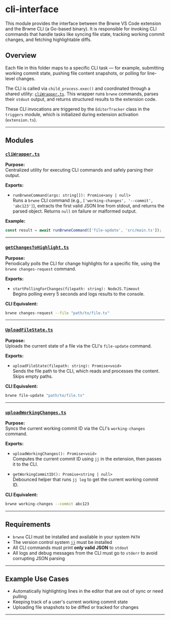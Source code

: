 # cli-interface

This module provides the interface between the Brwne VS Code extension and the Brwne CLI (a Go-based binary). It is responsible for invoking CLI commands that handle tasks like syncing file state, tracking working commit changes, and fetching highlightable diffs.

## Overview

Each file in this folder maps to a specific CLI task — for example, submitting working commit state, pushing file content snapshots, or polling for line-level changes.

The CLI is called via `child_process.exec()` and coordinated through a shared utility: [`cliWrapper.ts`](./cliWrapper.ts). This wrapper runs `brwne` commands, parses their `stdout` output, and returns structured results to the extension code.

These CLI invocations are triggered by the `EditorTracker` class in the `triggers` module, which is initialized during extension activation (`extension.ts`).

---

## Modules

### [`cliWrapper.ts`](./cliWrapper.ts)

**Purpose:**  
Centralized utility for executing CLI commands and safely parsing their output.

**Exports:**

- `runBrwneCommand(args: string[]): Promise<any | null>`  
  Runs a `brwne` CLI command (e.g., `['working-changes', '--commit', 'abc123']`), extracts the first valid JSON line from stdout, and returns the parsed object. Returns `null` on failure or malformed output.

**Example:**

```ts
const result = await runBrwneCommand(['file-update', 'src/main.ts']);
```

---

### [`getChangesToHighlight.ts`](./getChangesToHighlight.ts)

**Purpose:**  
Periodically polls the CLI for change highlights for a specific file, using the `brwne changes-request` command.

**Exports:**

- `startPollingForChanges(filepath: string): NodeJS.Timeout`  
  Begins polling every 5 seconds and logs results to the console.

**CLI Equivalent:**

```bash
brwne changes-request --file "path/to/file.ts"
```

---

### [`UploadFileState.ts`](./UploadFileState.ts)

**Purpose:**  
Uploads the current state of a file via the CLI's `file-update` command.

**Exports:**

- `uploadFileState(filepath: string): Promise<void>`  
  Sends the file path to the CLI, which reads and processes the content. Skips empty paths.

**CLI Equivalent:**

```bash
brwne file-update "path/to/file.ts"
```

---

### [`uploadWorkingChanges.ts`](./uploadWorkingChanges.ts)

**Purpose:**  
Syncs the current working commit ID via the CLI's `working-changes` command.

**Exports:**

- `uploadWorkingChanges(): Promise<void>`  
  Computes the current commit ID using `jj` in the extension, then passes it to the CLI.

- `getWorkingCommitID(): Promise<string | null>`  
  Debounced helper that runs `jj log` to get the current working commit ID.

**CLI Equivalent:**

```bash
brwne working-changes --commit abc123
```

---

## Requirements

- `brwne` CLI must be installed and available in your system `PATH`
- The version control system [`jj`](https://github.com/martinvonz/jj) must be installed
- All CLI commands must print **only valid JSON** to `stdout`
- All logs and debug messages from the CLI must go to `stderr` to avoid corrupting JSON parsing

---

## Example Use Cases

- Automatically highlighting lines in the editor that are out of sync or need pulling
- Keeping track of a user's current working commit state
- Uploading file snapshots to be diffed or tracked for changes

---


